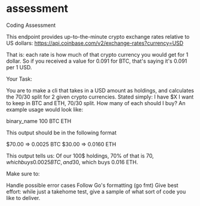 # assessment
Coding Assessment

This endpoint provides up-to-the-minute crypto exchange rates relative
to US dollars: https://api.coinbase.com/v2/exchange-rates?currency=USD

That is: each rate is how much of that crypto currency you would get
for 1 dollar. So if you received a value for 0.091 for BTC, that's
saying it's 0.091 per 1 USD.

Your Task:

You are to make a cli that takes in a USD amount as holdings, and
calculates the 70/30 split for 2 given crypto currencies. Stated
simply: I have $X I want to keep in BTC and ETH, 70/30 split. How many
of each should I buy? An example usage would look like:

binary_name 100 BTC ETH

This output should be in the following format

$70.00 => 0.0025 BTC
$30.00 => 0.0160 ETH

This output tells us: Of our 100$ holdings, 70% of that is 70$, which
buys 0.0025 BTC, and 30% of our holdings is 30$, which buys 0.016 ETH.

Make sure to:

Handle possible error cases
Follow Go's formatting (go fmt)
Give best effort: while just a takehome test, give a sample of what
sort of code you like to deliver.
